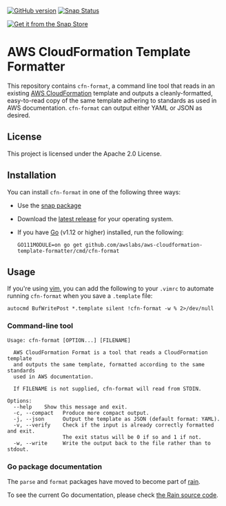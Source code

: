 [![GitHub version](https://badge.fury.io/gh/awslabs%2Faws-cloudformation-template-formatter.svg)](https://badge.fury.io/gh/awslabs%2Faws-cloudformation-template-formatter)
[![Snap Status](https://build.snapcraft.io/badge/awslabs/aws-cloudformation-template-formatter.svg)](https://build.snapcraft.io/user/awslabs/aws-cloudformation-template-formatter)

[![Get it from the Snap Store](https://snapcraft.io/static/images/badges/en/snap-store-white.svg)](https://snapcraft.io/cfn-format)

# AWS CloudFormation Template Formatter

This repository contains `cfn-format`, a command line tool that reads in an existing [AWS CloudFormation](https://aws.amazon.com/cloudformation/) template and outputs a cleanly-formatted, easy-to-read copy of the same template adhering to standards as used in AWS documentation. `cfn-format` can output either YAML or JSON as desired.

## License

This project is licensed under the Apache 2.0 License. 

## Installation

You can install `cfn-format` in one of the following three ways:

* Use the [snap package](https://snapcraft.io/cfn-format)

* Download the [latest release](https://github.com/awslabs/aws-cloudformation-template-formatter/releases/latest) for your operating system.

* If you have [Go](https://golang.org/) (v1.12 or higher) installed, run the following:

    `GO111MODULE=on go get github.com/awslabs/aws-cloudformation-template-formatter/cmd/cfn-format`

## Usage

If you're using [vim](https://www.vim.org/), you can add the following to your `.vimrc` to automate running `cfn-format` when you save a `.template` file:

```vim
autocmd BufWritePost *.template silent !cfn-format -w % 2>/dev/null
```

### Command-line tool

```console
Usage: cfn-format [OPTION...] [FILENAME]

  AWS CloudFormation Format is a tool that reads a CloudFormation template
  and outputs the same template, formatted according to the same standards
  used in AWS documentation.

  If FILENAME is not supplied, cfn-format will read from STDIN.

Options:
  --help    Show this message and exit.
  -c, --compact   Produce more compact output.
  -j, --json      Output the template as JSON (default format: YAML).
  -v, --verify    Check if the input is already correctly formatted and exit.
                  The exit status will be 0 if so and 1 if not.
  -w, --write     Write the output back to the file rather than to stdout.
```

### Go package documentation

The `parse` and `format` packages have moved to become part of [rain](https://github.com/aws-cloudformation/rain).

To see the current Go documentation, please check [the Rain source code](https://github.com/aws-cloudformation/rain/tree/master/format/format.go).
